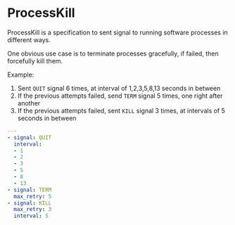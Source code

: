# ProcessKill
ProcessKill is a specification to sent signal to running software processes in different ways.

One obvious use case is to terminate processes gracefully, if failed, then forcefully kill them.

Example:

1. Sent `QUIT` signal 6 times, at interval of 1,2,3,5,8,13 seconds in between
2. If the previous attempts failed, send `TERM` signal 5 times, one right after another
3. If the previous attempts failed, sent `KILL` signal 3 times, at intervals of 5 seconds in between

```yaml
---
- signal: QUIT
  interval:
  - 1
  - 2
  - 3
  - 5
  - 8
  - 13
- signal: TERM
  max_retry: 5
- signal: KILL
  max_retry: 3
  interval: 5
```

